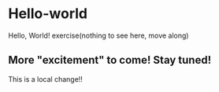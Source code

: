 # Hello-world
Hello, World! exercise(nothing to see here, move along)
## More "excitement" to come! Stay tuned!
This is a local change!!
